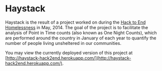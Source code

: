 Haystack
========

Haystack is the result of a project worked on during the [Hack to End Homelessness](http://www.hacktoendhomelessness.com/) in May, 2014. The goal of the project is to facilitate the analysis of Point in Time counts (also known as One Night Counts), which are performed around the country in January of each year to quantify the number of people living unsheltered in our communities.

You may view the currently deployed version of this project at [http://haystack-hack2end.herokuapp.com/](http://haystack-hack2end.herokuapp.com/).
